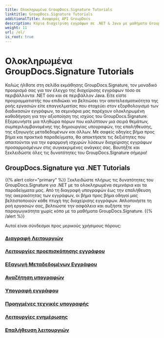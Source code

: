 ```yaml
---
title: Ολοκληρωμένα GroupDocs.Signature Tutorials
linktitle: GroupDocs.Signature Tutorials
additionalTitle: Αναφορές API GroupDocs
description: Κύρια διαχείριση εγγράφων σε .NET & Java με μαθήματα GroupDocs.Signature. Δημιουργήστε, επαληθεύστε, εξάγετε μεταδεδομένα και πολλά άλλα. Βουτήξτε για απρόσκοπτη ροή εργασίας!
weight: 11
url: /el/
is_root: true
---
```


# Ολοκληρωμένα GroupDocs.Signature Tutorials


Καλώς ήλθατε στη σελίδα εκμάθησης GroupDocs.Signature, τον μοναδικό προορισμό σας για τον έλεγχο της διαχείρισης εγγράφων τόσο σε περιβάλλοντα .NET όσο και σε περιβάλλον Java. Είτε είστε προγραμματιστής που επιδιώκει να βελτιώσει την αποτελεσματικότητα της ροής εργασιών είτε επαγγελματίας που στοχεύει στον εξορθολογισμό των διαδικασιών εγγράφων, τα σεμινάρια μας παρέχουν ολοκληρωμένη καθοδήγηση για την αξιοποίηση της ισχύος του GroupDocs.Signature. Εξερευνήστε μια πληθώρα πόρων που καλύπτουν μια σειρά θεμάτων, συμπεριλαμβανομένης της δημιουργίας υπογραφών, της επαλήθευσης, της εξαγωγής μεταδεδομένων και άλλων. Με σαφείς οδηγίες βήμα προς βήμα και πρακτικά παραδείγματα, θα αποκτήσετε τις δεξιότητες που απαιτούνται για την εφαρμογή ισχυρών λύσεων διαχείρισης εγγράφων προσαρμοσμένων στις συγκεκριμένες ανάγκες σας. Βουτήξτε και ξεκλειδώστε όλες τις δυνατότητες του GroupDocs.Signature σήμερα!
## GroupDocs.Signature για .NET Tutorials
{{% alert color="primary" %}}
Ξεκλειδώστε πλήρως τις δυνατότητες του GroupDocs.Signature για .NET με τα ολοκληρωμένα σεμινάρια και τα παραδείγματα μας. Από τη διαγραφή υπογραφών έως την επαλήθευση της ακεραιότητας των εγγράφων, οι βήμα προς βήμα οδηγοί μας βελτιστοποιούν κάθε πτυχή της διαχείρισης εγγράφων. Απλοποιήστε τη ροή εργασιών σας, βελτιώστε την ασφάλεια και αυξήστε την παραγωγικότητα χωρίς κόπο με τα μαθήματα GroupDocs.Signature.
{{% /alert %}}

Αυτοί είναι σύνδεσμοι προς μερικούς χρήσιμους πόρους:
 
### [Διαγραφή Λειτουργιών](./net/delete-operations/)
### [Λειτουργίες προεπισκόπησης εγγράφου](./net/document-preview-operations/)
### [Εξαγωγή Μεταδεδομένων Εγγράφου](./net/document-metadata-extraction/)
### [Αναζήτηση υπογραφών](./net/signature-searching/)
### [Υπογραφή εγγράφου](./net/document-signing/)
### [Προηγμένες τεχνικές υπογραφής](./net/advanced-signature-techniques/)
### [Λειτουργίες ενημέρωσης](./net/update-operations/)
### [Επαλήθευση λειτουργιών](./net/verify-operations/)



